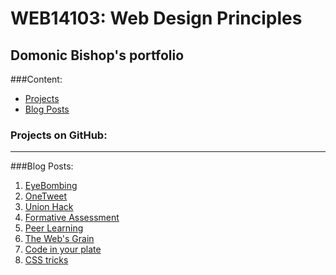 # WEB14103: Web Design Principles

## Domonic Bishop's portfolio

###Content:
* [Projects](#Projects)
* [Blog Posts](#Blog-Posts)

### Projects on GitHub: <a id="Projects"></a>

---

###Blog Posts: <a id="Blog-Posts"></a>
1. [EyeBombing](http://fourthfloor.raveweb.net/dbishop/2016/10/08/eyebombing/)
2. [OneTweet](http://fourthfloor.raveweb.net/dbishop/2016/10/12/onetweet/)
3. [Union Hack](http://fourthfloor.raveweb.net/dbishop/2016/11/14/the-union-hack/)
4. [Formative Assessment](http://fourthfloor.raveweb.net/dbishop/2016/12/02/formative-assessment/)
5. [Peer Learning](http://fourthfloor.raveweb.net/dbishop/2016/11/29/mini-lesson-reflection/)
6. [The Web's Grain](http://fourthfloor.raveweb.net/dbishop/2016/12/02/the-webs-grain/)
7. [Code in your plate](http://fourthfloor.raveweb.net/dbishop/2016/12/02/code-in-your-plate/)
8. [CSS tricks](http://fourthfloor.raveweb.net/dbishop/2016/12/02/how-to-use-position-fixed/)
